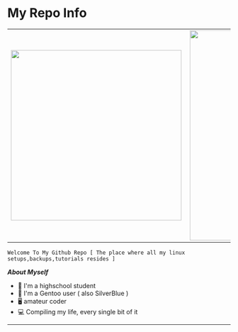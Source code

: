 # My Repo Info

<center>
<table>
  <tr>
      <td><img width="385px" align="left" src="https://github-readme-stats.vercel.app/api/top-langs/?username=Sam1431&hide=html&hide_border=true" /></td>
      <td><img width="475px" align="left" src="https://github-readme-stats.vercel.app/api?username=Sam1431&count_private=false&show_icons=false&include_all_commits=true&hide_border=true" /></td>
  </tr>   
</table>
</center>

```
Welcome To My Github Repo [ The place where all my linux setups,backups,tutorials resides ]
```


***About Myself*** 

- 🏫 I'm a highschool student 
- 🐧 I'm a Gentoo user  ( also SilverBlue )
- 🖥️ amateur coder
- 💻 Compiling my life, every single bit of it

****


